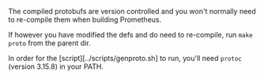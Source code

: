 The compiled protobufs are version controlled and you won't normally need to
re-compile them when building Prometheus.

If however you have modified the defs and do need to re-compile, run
`make proto` from the parent dir.

In order for the [script][../scripts/genproto.sh] to run, you'll need `protoc` (version 3.15.8) in
your PATH.
